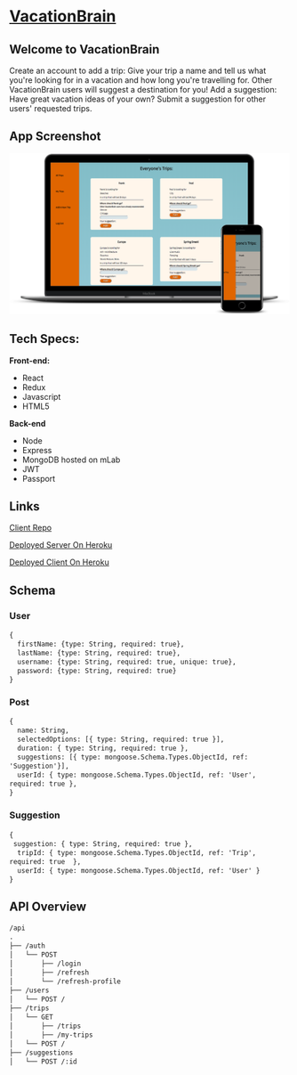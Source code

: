 # [VacationBrain](https://ethan-vb-client.herokuapp.com/)

## Welcome to VacationBrain
Create an account to add a trip:
Give your trip a name and tell us what you're looking for in a vacation and how long you're travelling for. Other VacationBrain users will suggest a destination for you!
Add a suggestion:
Have great vacation ideas of your own? Submit a suggestion for other users' requested trips.

## App Screenshot
![Device Screenshots](https://github.com/thinkful-ei26/ethan-vb-client/blob/master/src/smartmockups_ju066xnd.png)

## Tech Specs: 
**Front-end:**
- React
- Redux
- Javascript
- HTML5

**Back-end**
- Node
- Express
- MongoDB hosted on mLab
- JWT 
- Passport 

## Links
[Client Repo](https://github.com/thinkful-ei26/ethan-vb-client)

[Deployed Server On Heroku](https://ethan-vb-server.herokuapp.com/)

[Deployed Client On Heroku](https://ethan-vb-client.herokuapp.com/)

## Schema
### User
```
{
  firstName: {type: String, required: true},
  lastName: {type: String, required: true},
  username: {type: String, required: true, unique: true},
  password: {type: String, required: true}
}
```

### Post
```
{ 
  name: String,
  selectedOptions: [{ type: String, required: true }],
  duration: { type: String, required: true },
  suggestions: [{ type: mongoose.Schema.Types.ObjectId, ref: 'Suggestion'}],
  userId: { type: mongoose.Schema.Types.ObjectId, ref: 'User', required: true },
}
```

### Suggestion
```
{
 suggestion: { type: String, required: true },
  tripId: { type: mongoose.Schema.Types.ObjectId, ref: 'Trip', required: true  },
  userId: { type: mongoose.Schema.Types.ObjectId, ref: 'User' }
}
```

## API Overview
```        
/api
.
├── /auth
│   └── POST
│       ├── /login
│       ├── /refresh
│       └── /refresh-profile
├── /users
│   └── POST /
├── /trips
│   └── GET 
│       ├── /trips
│       ├── /my-trips
│   └── POST /
├── /suggestions
│   └── POST /:id
```

